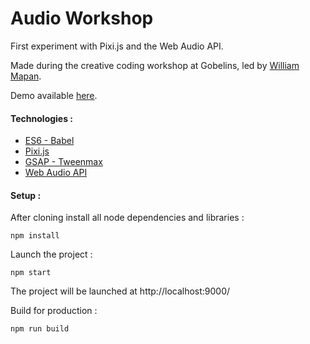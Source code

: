 # Audio Workshop

First experiment with Pixi.js and the Web Audio API.

Made during the creative coding workshop at Gobelins, led by [William Mapan](https://github.com/williamapan).

Demo available [here](http://lab.arnaudrocca.fr/audio-workshop).

#### Technologies :

* [ES6 - Babel](https://github.com/babel/babel)
* [Pixi.js](https://github.com/GoodBoyDigital/pixi.js)
* [GSAP - Tweenmax](http://greensock.com/tweenmax)
* [Web Audio API](https://webaudio.github.io/web-audio-api)

#### Setup :

After cloning install all node dependencies and libraries :
```shell
npm install
```

Launch the project :
```shell
npm start
```

The project will be launched at http://localhost:9000/

Build for production :
```shell
npm run build
```

